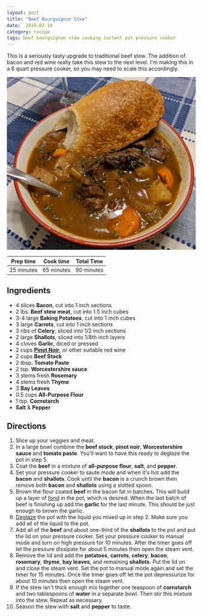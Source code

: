 ```yaml
---
layout: post
title: "Beef Bourguignon Stew"
date:  2019-02-10
category: recipe
tags: beef bourguignon stew cooking instant pot pressure cooker
---
```


This is a seriously tasty upgrade to traditional beef stew.  The addition of
bacon and red wine really take this stew to the next level.  I'm making this in
a 6 quart pressure cooker, so you may need to scale this accordingly.

[![Beef Bourguignon stew in a bowl][Stew]](/images/2019-02-10-beef_bourguignon.jpg)


| Prep time  | Cook time  | Total Time |
|------------|------------|------------|
| 25 minutes | 65 minutes | 90 minutes |

Ingredients
-----------

- 4 slices **Bacon**, cut into 1 inch sections
- 2 lbs. **Beef stew meat**, cut into 1.5 inch cubes
- 3-4 large **Baking Potatoes**, cut into 1 inch cubes
- 3 large **Carrots**, cut into 1 inch sections
- 3 ribs of **Celery**, sliced into 1/2 inch sections
- 2 large **Shallots**, sliced into 1/8th inch layers
- 4 cloves **Garlic**, diced or pressed
- 2 cups [**Pinot Noir**][pinot], or other suitable red wine
- 2 cups **Beef Stock**
- 2 tbsp. **Tomato Paste**
- 2 tsp. **Worcestershire sauce**
- 3 stems fresh **Rosemary**
- 4 stems fresh **Thyme**
- 3 **Bay Leaves**
- 0.5 cups **All-Purpose Flour**
- 1 tsp. **Cornstarch**
- **Salt** & **Pepper**

Directions
----------

1. Slice up your veggies and meat.
2. In a large bowl combine the **beef stock**, **pinot noir**, **Worcestershire sauce**
and **tomato paste**.  You'll want to have this ready to deglaze the pot in step 5.
3. Coat the **beef** in a mixture of **all-purpose flour**, **salt**, and **pepper**.
4. Set your pressure cooker to saute mode and when it's hot add the **bacon** and
**shallots**.  Cook until the **bacon** is a crunch brown then remove both **bacon** and
**shallots** using a slotted spoon.
5. Brown the flour coated **beef** in the bacon fat in batches.  This will build up
a layer of [fond][deglazing] in the pot, which is desired.  When the last batch of
beef is finishing up add the **garlic** for the last minute.  This should be just
enough to brown the garlic.
6. [Deglaze][deglazing] the pot with the liquid you mixed up in step 2.  Make
sure you add all of the liquid to the pot.
7. Add all of the **beef** and about one-third of the **shallots** to the pot
and put the lid on your pressure cooker.  Set your pressure cooker to manual
mode and turn on high pressure for 10 minutes.  After the timer goes off let
the pressure dissipate for about 5 minutes then open the steam vent.
8. Remove the lid and add the **potatoes**, **carrots**, **celery**, **bacon**,
**rosemary**, **thyme**, **bay leaves**, and remaining **shallots**.  Put the
lid on and close the steam vent.  Set the pot to manual mode again and set the
timer for 15 minutes.  Once the timer goes off let the pot depressurize for
about 10 minutes then open the steam vent.
9. If the stew isn't thick enough mix together one teaspoon of **cornstarch**
and two tablespoons of **water** in a separate bowl.  Then stir this mixture into
the stew.  Repeat as necessary.
10. Season the stew with **salt** and **pepper** to taste.

[Stew]: /images/2019-02-10-beef_bourguignon_small.jpg "Click for larger view"

[deglazing]: https://en.wikipedia.org/wiki/Deglazing_(cooking)
[pinot]: https://youtu.be/A6yttOfIvOw?t=6
